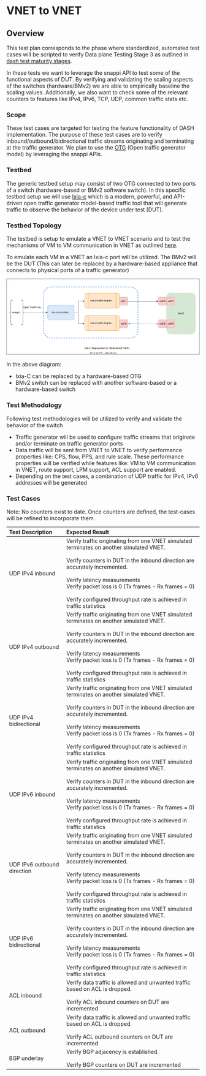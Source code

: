 # **VNET to VNET**

## Overview

This test plan corresponds to the phase where standardized, automated test cases 
will be scripted to verify Data plane Testing Stage 3 as outlined in [dash test maturity stages](../dash-test-maturity-stages.md#data-plane-testing-stage-3-dut-configuration-via-sai-thrift). 

In these tests we want to leverage the snappi API to test some of the functional aspects of DUT. 
By verifying and validating the scaling aspects of the switches (hardware/BMv2) 
we are able to empirically baseline the scaling values. Additionally, we also 
want to check some of the relevant counters to features like IPv4, IPv6, TCP, 
UDP, common traffic stats etc.

### Scope

These test cases are targeted for testing the feature functionality of DASH implementation. The purpose of these test cases are to verify inbound/outbound/bidirectional traffic streams originating and terminating at the traffic generator. We plan to use the [OTG](https://github.com/open-traffic-generator) (Open traffic generator model) by leveraging the snappi APIs. 

### Testbed

The generic testbed setup may consist of two OTG connected to two ports of a switch (hardware-based or BMv2 software switch). 
In this specific testbed setup we will use [Ixia-c](https://github.com/open-traffic-generator/ixia-c) which is a modern, powerful, and API-driven open traffic generator model-based traffic tool that will generate traffic to observe the behavior of the device under test (DUT).

### Testbed Topology 

The testbed is setup to emulate a VNET to VNET scenario and to test the mechanisms of VM to VM communication in VNET as outlined [here](https://github.com/Azure/DASH/blob/main/documentation/vnet2vnet-service/vnet-to-vnet-service.md).



To emulate each VM in a VNET an Ixia-c port will be utilized. The BMv2 will be the DUT (This can later be replaced by a hardware-based appliance that connects to physical ports of a traffic generator)

![ixia-c.DUT](../../images/ixia-c.dut.svg)

In the above diagram:
- Ixia-C can be replaced by a hardware-based OTG
- BMv2 switch can be replaced with another software-based or a hardware-based switch

### Test Methodology

Following test methodologies will be utilized to verify and validate the behavior of the switch

- Traffic generator will be used to configure traffic streams that originate and/or terminate on traffic generator ports
- Data traffic will be sent from VNET to VNET to verify performance properties like: CPS, flow, PPS, and rule scale.  These performance properties will be verified while  features like: VM to VM communication in VNET, route support, LPM support, ACL support are enabled.
- Depending on the test cases, a combination of UDP traffic for IPv4, IPv6 addresses will be generated

### Test Cases
Note: No counters exist to date. Once counters are defined, the test-cases will be refined to incorporate them.

| Test Description                                             | Expected Result               |
| :----------------------------------------------------------- | :------------------------ |
| UDP IPv4 inbound  | Verify traffic originating from one VNET simulated terminates on another simulated VNET. <br><br> Verify counters in DUT in the inbound direction are accurately incremented. <br><br> Verify latency measurements <br> Verify packet loss is 0 (Tx frames - Rx frames = 0) <br><br> Verify configured throughput rate is achieved in traffic statistics  |
| UDP IPv4 outbound | Verify traffic originating from one VNET simulated terminates on another simulated VNET. <br><br> Verify counters in DUT in the inbound direction are accurately incremented. <br><br> Verify latency measurements <br> Verify packet loss is 0 (Tx frames - Rx frames = 0) <br><br> Verify configured throughput rate is achieved in traffic statistics |
| UDP IPv4 bidirectional  | Verify traffic originating from one VNET simulated terminates on another simulated VNET. <br><br> Verify counters in DUT in the inbound direction are accurately incremented. <br><br> Verify latency measurements <br> Verify packet loss is 0 (Tx frames - Rx frames = 0) <br><br> Verify configured throughput rate is achieved in traffic statistics    |
| UDP IPv6 inbound | Verify traffic originating from one VNET simulated terminates on another simulated VNET. <br><br> Verify counters in DUT in the inbound direction are accurately incremented. <br><br> Verify latency measurements <br> Verify packet loss is 0 (Tx frames - Rx frames = 0) <br><br> Verify configured throughput rate is achieved in traffic statistics    |
| UDP IPv6 outbound direction | Verify traffic originating from one VNET simulated terminates on another simulated VNET. <br><br> Verify counters in DUT in the inbound direction are accurately incremented. <br><br> Verify latency measurements <br> Verify packet loss is 0 (Tx frames - Rx frames = 0) <br><br> Verify configured throughput rate is achieved in traffic statistics  |
| UDP IPv6 bidirectional  | Verify traffic originating from one VNET simulated terminates on another simulated VNET. <br><br> Verify counters in DUT in the inbound direction are accurately incremented. <br><br> Verify latency measurements <br> Verify packet loss is 0 (Tx frames - Rx frames = 0) <br><br> Verify configured throughput rate is achieved in traffic statistics  |                                                 
|  ACL inbound | Verify data traffic is allowed and unwanted traffic based on ACL is dropped. <br><br>Verify ACL inbound counters on DUT are incremented
| ACL outbound  | Verify data traffic is allowed and unwanted traffic based on ACL is dropped. <br><br>Verify ACL outbound counters on DUT are incremented
| BGP underlay | Verify BGP adjacency is established. <br><br>Verify BGP counters on DUT are incremented


